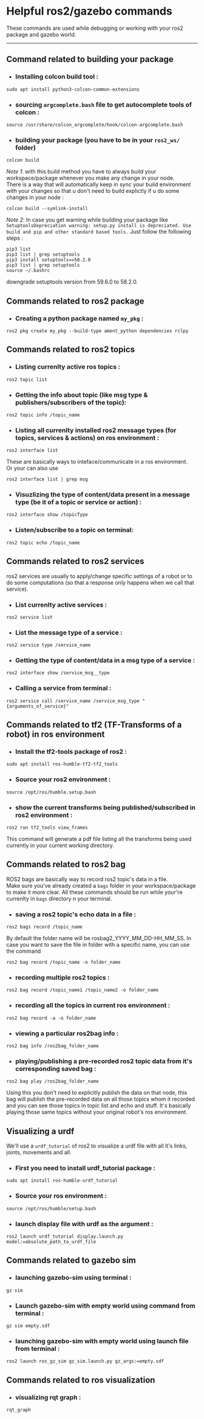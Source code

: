 

# Helpful ros2/gazebo commands 

These commands are used while debugging or working with your ros2 package and gazebo world.

---

## Command related to building your package

- ### Installing colcon build tool :
```
sudo apt install python3-colcon-common-extensions
```

- ### sourcing `argcomplete.bash` file to get autocomplete tools of colcon :
```
source /usr/share/colcon_argcomplete/hook/colcon-argcomplete.bash
```

- ### building your package (you have to be in your `ros2_ws/` folder)
```
colcon build
```
*Note 1*: with this build method you have to always build your workspace/package whenever you make any change in your node.    
There is a way that will automatically keep in sync your build environment with your changes so that u don't need to build explictly if u do some changes in your node : 

```
colcon build --symlink-install
```

*Note 2*: In case you get warning while building your package like `SetuptoolsDepreciation warning: setup.py install is depreciated. Use build and pip and other standard based tools.` Just follow the following steps :  
```
pip3 list
pip3 list | grep setuptools
pip3 install setuptools==58.2.0
pip3 list | grep setuptools
source ~/.bashrc
```
downgrade setuptools version from 59.6.0 to 58.2.0.


## Commands related to ros2 package 

- ### Creating a python package named `my_pkg` : 
```
ros2 pkg create my_pkg --build-type ament_python dependencies rclpy
```


## Commands related to ros2 topics

- ### Listing currenlty active ros topics : 
```
ros2 topic list
```

- ### Getting the info about topic (like msg type & publishers/subscribers of the topic): 
```
ros2 topic info /topic_name
```

- ### Listing all currenlty installed ros2 message types (for topics, services & actions) on ros environment : 
```
ros2 interface list
```
These are basically ways to inteface/communicate in a ros environment.   
Or your can also use
```
ros2 interface list | grep msg
```

- ### Visuzlizing the type of content/data present in a message type (be it of a topic or service or action) : 
```
ros2 interface show /topicType
```

- ### Listen/subscribe to a topic on terminal: 
```
ros2 topic echo /topic_name
```


## Commands related to ros2 services
ros2 services are usually to apply/change specific settings of a robot or to do some computations (so that a response only happens when we call that service).

- ### List currenlty active services : 
```
ros2 service list
```

- ### List the message type of a service :
```
ros2 service type /service_name
```

- ### Getting the type of content/data in a msg type of a service :
```
ros2 interface show /service_msg__type
```

- ### Calling a service from terminal : 
```
ros2 service call /service_name /service_msg_type "{arguments_of_service}"
```


## Commands related to tf2 (TF-Transforms of a robot) in ros environment

- ### Install the tf2-tools package of ros2 :
```
sudo apt install ros-humble-tf2-tf2_tools
```

- ### Source your ros2 environment : 
```
source /opt/ros/humble.setup.bash
```

- ### show the current transforms being published/subscribed in ros2 environment :
```
ros2 run tf2_tools view_frames
```
This command will generate a pdf file listing all the transforms being used currently in your current working directory.



## Commands  related to ros2 bag
ROS2 bags are basically way to record ros2 topic's data in a file.    
Make sure you've already created a `bags` folder in your workspace/package to make it more clear. All these commands should be run while your're currenlty in `bags` directory n your terminal.

- ### saving a ros2 topic's echo data in a file :
```
ros2 bags record /topic_name
```
By default the folder name will be rosbag2_YYYY_MM_DD-HH_MM_SS. In case you want to save the file in folder with a specific name, you can use the command
```
ros2 bag record /topic_name -o folder_name
```

- ### recording multiple ros2 topics :
```
ros2 bag record /topic_name1 /topic_name2 -o folder_name
```

- ### recording all the topics in current ros environment : 
```
ros2 bag record -a -o folder_name
```

- ### viewing a particular ros2bag info :
```
ros2 bag info /ros2bag_folder_name
```

- ### playing/publishing a pre-recorded ros2 topic data from it's corresponding saved bag : 
```
ros2 bag play /ros2bag_folder_name
```
Using this you don't need to explicitly publish the data on that node, this bag will publish the pre-recorded data on all those topics whom it recorded and you can see those topics in topic list and echo and stuff. It's basically playing those same topics without your original robot's ros environment.





## Visualizing a urdf
We'll use a `urdf_tutorial` of ros2 to visualize a urdf file with all it's links, joints, movements and all.

- ### First you need to install urdf_tutorial package :
```
sudo apt install ros-humble-urdf_tutorial
```

- ### Source your ros environment : 
```
source /opt/ros/humble/setup.bash
```

- ### launch display file with urdf as the argument :
```
ros2 launch urdf_tutorial display.launch.py model:=absolute_path_to_urdf_file
```




## Commands related to gazebo sim

- ### launching gazebo-sim using terminal : 
```
gz sim
```

- ### Launch gazebo-sim with empty world using command from terminal : 
```
gz sim empty.sdf
```

- ### launching gazebo-sim with empty world using launch file from terminal :
```
ros2 launch ros_gz_sim gz_sim.launch.py gz_args:=empty.sdf
```


## Commands related to ros visualization

- ### visualizing rqt graph : 
```
rqt_graph
```
